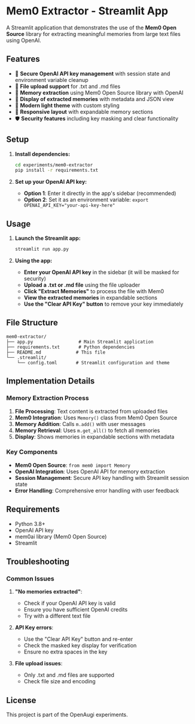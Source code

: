 # Mem0 Extractor - Streamlit App

A Streamlit application that demonstrates the use of the **Mem0 Open Source** library for extracting meaningful memories from large text files using OpenAI.

## Features

- 🔑 **Secure OpenAI API key management** with session state and environment variable cleanup
- 📄 **File upload support** for .txt and .md files
- 🧠 **Memory extraction** using Mem0 Open Source library with OpenAI
- 💭 **Display of extracted memories** with metadata and JSON view
- 🎨 **Modern light theme** with custom styling
- 📱 **Responsive layout** with expandable memory sections
- 🛡️ **Security features** including key masking and clear functionality

## Setup

1. **Install dependencies:**
   ```bash
   cd experiments/mem0-extractor
   pip install -r requirements.txt
   ```

2. **Set up your OpenAI API key:**
   - **Option 1**: Enter it directly in the app's sidebar (recommended)
   - **Option 2**: Set it as an environment variable: `export OPENAI_API_KEY="your-api-key-here"`

## Usage

1. **Launch the Streamlit app:**
   ```bash
   streamlit run app.py
   ```

2. **Using the app:**
   - **Enter your OpenAI API key** in the sidebar (it will be masked for security)
   - **Upload a .txt or .md file** using the file uploader
   - **Click "Extract Memories"** to process the file with Mem0
   - **View the extracted memories** in expandable sections
   - **Use the "Clear API Key" button** to remove your key immediately

## File Structure

```
mem0-extractor/
├── app.py                 # Main Streamlit application
├── requirements.txt       # Python dependencies
├── README.md             # This file
└── .streamlit/
    └── config.toml       # Streamlit configuration and theme
```

## Implementation Details

### Memory Extraction Process
1. **File Processing**: Text content is extracted from uploaded files
2. **Mem0 Integration**: Uses `Memory()` class from Mem0 Open Source
3. **Memory Addition**: Calls `m.add()` with user messages
4. **Memory Retrieval**: Uses `m.get_all()` to fetch all memories
5. **Display**: Shows memories in expandable sections with metadata

### Key Components
- **Mem0 Open Source**: `from mem0 import Memory`
- **OpenAI Integration**: Uses OpenAI API for memory extraction
- **Session Management**: Secure API key handling with Streamlit session state
- **Error Handling**: Comprehensive error handling with user feedback

## Requirements

- Python 3.8+
- OpenAI API key
- mem0ai library (Mem0 Open Source)
- Streamlit

## Troubleshooting

### Common Issues
1. **"No memories extracted"**: 
   - Check if your OpenAI API key is valid
   - Ensure you have sufficient OpenAI credits
   - Try with a different text file

2. **API Key errors**:
   - Use the "Clear API Key" button and re-enter
   - Check the masked key display for verification
   - Ensure no extra spaces in the key

3. **File upload issues**:
   - Only .txt and .md files are supported
   - Check file size and encoding

## License

This project is part of the OpenAugi experiments.
